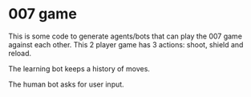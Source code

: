 
# 007 game

This is some code to generate agents/bots that can play the 007 game 
against each other. This 2 player game has 3 actions: shoot, shield and reload.

The learning bot keeps a history of moves. 

The human bot asks for user input.

